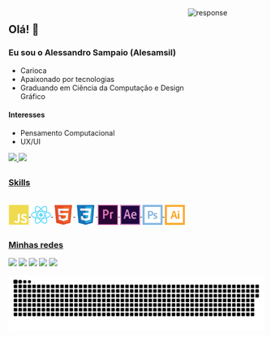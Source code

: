 <img align="right" alt="response" height="150" width="150" src="https://image.flaticon.com/icons/png/512/2868/2868100.png">

## Olá! 👋 
### Eu sou o Alessandro Sampaio (Alesamsil)
 * Carioca
 * Apaixonado por tecnologias
 * Graduando em Ciência da Computação e Design Gráfico 

#### Interesses
* Pensamento Computacional
* UX/UI


<div>
  <a href="https://github.com/alesamsil">
  <img height="150em" src="https://github-readme-stats.vercel.app/api?username=alesamsil&show_icons=true&theme=dracula&include_all_commits=true&count_private=true"/>
  <img height="150em" src="https://github-readme-stats.vercel.app/api/top-langs/?username=alesamsil&layout=compact&langs_count=7&theme=dracula"/>
</div>
 
 ## 
 ### Skills
 <div style="display: inline_block"><br>
  <img align="center" alt="Rafa-Js" height="40" width="40" src="https://raw.githubusercontent.com/devicons/devicon/master/icons/javascript/javascript-plain.svg">
  <!-- <img align="center" alt="Rafa-Ts" height="40" width="40" src="https://raw.githubusercontent.com/devicons/devicon/master/icons/typescript/typescript-plain.svg"> -->
  <img align="center" alt="Rafa-React" height="40" width="40" src="https://raw.githubusercontent.com/devicons/devicon/master/icons/react/react-original.svg">
  <img align="center" alt="Rafa-HTML" height="40" width="40" src="https://raw.githubusercontent.com/devicons/devicon/master/icons/html5/html5-original.svg">
  <img align="center" alt="Rafa-CSS" height="40" width="40" src="https://raw.githubusercontent.com/devicons/devicon/master/icons/css3/css3-original.svg">
  <!--<img align="center" alt="Rafa-Python" height="40" width="40" src="https://raw.githubusercontent.com/devicons/devicon/master/icons/python/python-original.svg">-->
  <!--<img align="center" alt="Rafa-Csharp" height="40" width="40" src="https://raw.githubusercontent.com/devicons/devicon/master/icons/csharp/csharp-original.svg">-->
  <img align="center" alt="premierepro" height="40" width="40" src="https://github.com/devicons/devicon/blob/master/icons/premierepro/premierepro-original.svg">
  <img align="center" alt="aftereffects" height="40" width="40" src="https://github.com/devicons/devicon/blob/master/icons/aftereffects/aftereffects-original.svg">
  <img align="center" alt="Photoshop" height="40" width="40" src="https://github.com/devicons/devicon/blob/master/icons/photoshop/photoshop-line.svg">
  <img align="center" alt="ilustrator" height="40" width="40" src="https://github.com/devicons/devicon/blob/master/icons/illustrator/illustrator-line.svg">
</div>
  
##  
### Minhas redes 
  <div>
  <a href="https://www.linkedin.com/in/alesamsil" target="_blank"><img src="https://img.shields.io/badge/-LinkedIn-%230077B5?style=for-the-badge&logo=linkedin&logoColor=white" target="_blank"></a>
  <a href = "mailto:alesamsil@gmail.com"><img src="https://img.shields.io/badge/-Gmail-%23333?style=for-the-badge&logo=gmail&logoColor=white" target="_blank"></a>
  <a href="https://www.youtube.com/user/sampaiosart" target="_blank"><img src="https://img.shields.io/badge/YouTube-FF0000?style=for-the-badge&logo=youtube&logoColor=white" target="_blank"></a>
  <a href="https://instagram.com/alesamsil" target="_blank"><img src="https://img.shields.io/badge/-Instagram-%23E4405F?style=for-the-badge&logo=instagram&logoColor=white" target="_blank"></a>
 	<a href="https://www.twitch.tv/alesamsil" target="_blank"><img src="https://img.shields.io/badge/Twitch-9146FF?style=for-the-badge&logo=twitch&logoColor=white" target="_blank"></a> 
  
  
 ![Snake animation](https://github.com/alesamsil/alesamsil/blob/output/github-contribution-grid-snake.svg)
</div>
  
  
  
  
